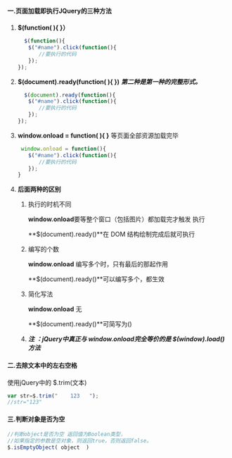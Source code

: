 #### 一.页面加载即执行JQuery的三种方法

1. **$(function( ){ }）**

   ```javascript
     $(function(){ 
   　　$("#name").click(function(){ 
   　　　　//要执行的代码
   　　}); 
   }); 
   ```

2. **$(document).ready(function( ){ })**         ***第二种是第一种的完整形式。***

   ```javascript
     $(document).ready(function(){ 
   　　$("#name").click(function(){ 
   　　　　//要执行的代码　 
   　　}); 
   }); 
   ```

3. **window.onload = function( ){ }**    等页面全部资源加载完毕

   ```javascript
    window.onload = function(){ 
   　　$("#name").click(function(){ 
   　　　　//要执行的代码
   　　}); 
   }
   ```

4. **后面两种的区别**

   1. 执行的时机不同 

      **window.onload**要等整个窗口（包括图片）都加载完才触发 执行  

      **$(document).ready()**在 DOM 结构绘制完成后就可执行 

   2. 编写的个数 

      **window.onload** 编写多个时，只有最后的那起作用  

      **$(document).ready()**可以编写多个，都生效

   3. 简化写法 

      **window.onload** 无 

      **$(document).ready()**可简写为() 

   4. ***注 ：jQuery中真正与 window.onload完全等价的是    $(window).load()   方法***



#### 二.去除文本中的左右空格

使用jQuery中的  $.trim(文本)

```javascript
var str=$.trim("    123   ");
//str="123"
```



#### 三.判断对象是否为空

```javascript
//判断object是否为空 返回值为Boolean类型，
//如果指定的参数是空对象，则返回true，否则返回false。
$.isEmptyObject( object  ) 
```



